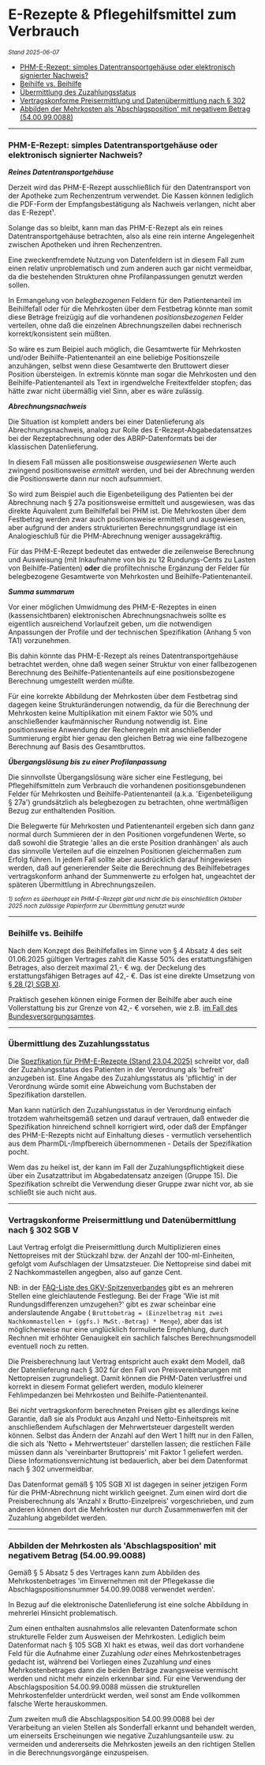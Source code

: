 # E-Rezepte & Pflegehilfsmittel zum Verbrauch
<sup>*Stand 2025-06-07*</sup>

* [PHM-E-Rezept: simples Datentransportgehäuse oder elektronisch signierter Nachweis?](#phm-e-rezept-simples-datentransportgehäuse-oder-elektronisch-signierter-nachweis)
* [Beihilfe vs. Beihilfe](#beihilfe-vs-beihilfe)
* [Übermittlung des Zuzahlungsstatus](#übermittlung-des-zuzahlungsstatus)
* [Vertragskonforme Preisermittlung und Datenübermittlung nach § 302](#vertragskonforme-preisermittlung-und-datenübermittlung-nach--302-sgb-v)
* [Abbilden der Mehrkosten als 'Abschlagsposition' mit negativem Betrag (54.00.99.0088)](#abbilden-der-mehrkosten-als-abschlagsposition-mit-negativem-betrag-5400990088)
---

### PHM-E-Rezept: simples Datentransportgehäuse oder elektronisch signierter Nachweis?

***Reines Datentransportgehäuse***


Derzeit wird das PHM-E-Rezept ausschließlich für den Datentransport von der Apotheke zum Rechenzentrum verwendet. Die Kassen können lediglich die PDF-Form der Empfangsbestätigung als Nachweis verlangen, nicht aber das E-Rezept¹. 

Solange das so bleibt, kann man das PHM-E-Rezept als ein reines Datentransportgehäuse betrachten, also als eine rein interne Angelegenheit zwischen Apotheken und ihren Rechenzentren. 

Eine zweckentfremdete Nutzung von Datenfeldern ist in diesem Fall zum einen relativ unproblematisch und zum anderen auch gar nicht vermeidbar, da die bestehenden Strukturen ohne Profilanpassungen genutzt werden sollen.

In Ermangelung von *belegbezogenen* Feldern für den Patientenanteil im Beihilfefall oder für die Mehrkosten über dem Festbetrag könnte man somit diese Beträge freizügig auf die vorhandenen *positionsbezogenen* Felder verteilen, ohne daß die einzelnen Abrechnungszeilen dabei rechnerisch korrekt/konsistent sein müßten. 

So wäre es zum Beipiel auch möglich, die Gesamtwerte für Mehrkosten und/oder Beihilfe-Patientenanteil an eine beliebige Positionszeile anzuhängen, selbst wenn diese Gesamtwerte den Bruttowert dieser Position übersteigen. In extremis könnte man sogar die Mehrkosten und den Beihilfe-Patientenanteil als Text in irgendwelche Freitextfelder stopfen; das hätte zwar nicht übermäßig viel Sinn, aber es wäre zulässig.

***Abrechnungsnachweis***

Die Situation ist komplett anders bei einer Datenlieferung als Abrechnungsnachweis, analog zur Rolle des E-Rezept-Abgabedatensatzes bei der Rezeptabrechnung oder des ABRP-Datenformats bei der klassischen Datenlieferung.

In diesem Fall müssen alle positionsweise *ausgewiesenen* Werte auch zwingend positionsweise *ermittelt* werden, und bei der Abrechnung werden die Positionswerte dann nur noch aufsummiert.

So wird zum Beispiel auch die Eigenbeteiligung des Patienten bei der Abrechnung nach § 27a positionsweise ermittelt und ausgewiesen, was das direkte Äquivalent zum Beihilfefall bei PHM ist. Die Mehrkosten über dem Festbetrag werden zwar auch positionsweise ermittelt und ausgewiesen, aber aufgrund der anders strukturierten Berechnungsgrundlage ist ein Analogieschluß für die PHM-Abrechnung weniger aussagekräftig.

Für das PHM-E-Rezept bedeutet das entweder die zeilenweise Berechnung und Ausweisung (mit Inkaufnahme von bis zu 12 Rundungs-Cents zu Lasten von Beihilfe-Patienten) **oder** die profiltechnische Ergänzung der Felder für belegbezogene Gesamtwerte von Mehrkosten und Beihilfe-Patientenanteil.

***Summa summarum***

Vor einer möglichen Umwidmung des PHM-E-Rezeptes in einen (kassensichtbaren) elektronischen Abrechnungsnachweis sollte es eigentlich ausreichend Vorlaufzeit geben, um die notwendigen Anpassungen der Profile und der technischen Spezifikation (Anhang 5 von TA1) vorzunehmen. 

Bis dahin könnte das PHM-E-Rezept als reines Datentransportgehäuse betrachtet werden, ohne daß wegen seiner Struktur von einer fallbezogenen Berechnung des Beihilfe-Patientenanteils auf eine positionsbezogene Berechnung umgestellt werden müßte.

Für eine korrekte Abbildung der Mehrkosten über dem Festbetrag sind dagegen keine Strukturänderungen notwendig, da für die Berechnung der Mehrkosten keine Multiplikation mit einem Faktor wie 50% und anschließender kaufmännischer Rundung notwendig ist. Eine positionsweise Anwendung der Rechenregeln mit anschließender Summierung ergibt hier genau den gleichen Betrag wie eine fallbezogene Berechnung auf Basis des Gesamtbruttos.

***Übergangslösung bis zu einer Profilanpassung***

Die sinnvollste Übergangslösung wäre sicher eine Festlegung, bei Pflegehilfsmitteln zum Verbrauch die vorhandenen positionsgebundenen Felder für Mehrkosten und Beihilfe-Patientenanteil (a.k.a. 'Eigenbeteiligung § 27a') grundsätzlich als belegbezogen zu betrachten, ohne wertmäßigen Bezug zur enthaltenden Position. 

Die Belegwerte für Mehrkosten und Patientenanteil ergeben sich dann ganz normal durch Summieren der in den Positionen vorgefundenen Werte, so daß sowohl die Strategie 'alles an die erste Position dranhängen' als auch das sinnvolle Verteilen auf die einzelnen Positionen gleichermaßen zum Erfolg führen. In jedem Fall sollte aber ausdrücklich darauf hingewiesen werden, daß auf generierender Seite die Berechnung des Beihilfebetrages vertragskonform anhand der Summenwerte zu erfolgen hat, ungeachtet der späteren Übermittlung in Abrechnungszeilen.

<sup>*1) sofern es überhaupt ein PHM-E-Rezept gibt und nicht die bis einschließlich Oktober 2025 noch zulässige Papierform zur Übermittlung genutzt wurde*</sup>

---

### Beihilfe vs. Beihilfe

Nach dem Konzept des Beihilfefalles im Sinne von § 4 Absatz 4 des seit 01.06.2025 gültigen Vertrages zahlt die Kasse 50% des erstattungsfähigen Betrages, also derzeit maximal 21,- € wg. der Deckelung des erstattungsfähigen Betrages auf 42,- €. Das ist eine direkte Umsetzung von [§ 28 (2) SGB XI][SGB11_28_2].

Praktisch gesehen können einige Formen der Beihilfe aber auch eine Vollerstattung bis zur Grenze von 42,- € vorsehen, wie z.B. [im Fall des Bundesversorgungsamtes][BVA].

[SGB11_28_2]: https://www.gesetze-im-internet.de/sgb_11/__28.html

[BVA]: https://www.bva.bund.de/DE/Services/Bundesbedienstete/Gesundheit-Vorsorge/Beihilfe/4_Beihilfeanspruch/41_Beihilfeberechtigte/5_Pflegebeduerftige/56_Leistungen_Pflegebeduerftige/566_Pflegehilfsmittel/566_pflegehilfsmittel.html

---

### Übermittlung des Zuzahlungsstatus

Die [Spezfikation für PHM-E-Rezepte (Stand 23.04.2025)][EPHM] schreibt vor, daß der Zuzahlungsstatus des Patienten in der Verordnung als 'befreit' anzugeben ist. Eine Angabe des Zuzahlungsstatus als 'pflichtig' in der Verordnung würde somit eine Abweichung vom Buchstaben der Spezifikation darstellen.

Man kann natürlich den Zuzahlungsstatus in der Verordnung einfach trotzdem wahrheitsgemäß setzen und darauf vertrauen, daß entweder die Spezifikation hinreichend schnell korrigiert wird, oder daß der Empfänger des PHM-E-Rezepts nicht auf Einhaltung dieses - vermutlich versehentlich aus dem PharmDL-/Impfbereich übernommenen - Details der Spezifikation pocht.

Wem das zu heikel ist, der kann im Fall der Zuzahlungspflichtigkeit diese über ein Zusatzattribut im Abgabedatensatz anzeigen (Gruppe 15). Die Spezifikation schreibt die Verwendung dieser Gruppe zwar nicht vor, ab sie schließt sie auch nicht aus.

[EPHM]: https://www.abda.de/fileadmin/user_upload/assets/Formulare/250423_Schiedsspruch_PflegeHiMi_elektr_Datenlieferung_TA.pdf

---

### Vertragskonforme Preisermittlung und Datenübermittlung nach § 302 SGB V

Laut Vertrag erfolgt die Preisermittlung durch Multiplizieren eines Nettopreises mit der Stückzahl bzw. der Anzahl der 100-ml-Einheiten, gefolgt vom Aufschlagen der Umsatzsteuer. Die Nettopreise sind dabei mit 2 Nachkommastellen angegben, also auf ganze Cent.

NB: in der [FAQ-Liste des GKV-Spitzenverbandes][FAQ] gibt es an mehreren Stellen eine gleichlautende Festlegung. Bei der Frage 'Wie ist mit Rundungsdifferenzen umzugehen?' gibt es zwar scheinbar eine anderslautende Angabe (
`Bruttobetrag = (Einzelbetrag mit zwei Nachkommastellen + (ggfs.) MwSt.-Betrag) * Menge`), aber das ist möglicherweise nur eine unglücklich formulierte Empfehlung, durch Rechnen mit erhöhter Genauigkeit ein sachlich falsches Berechnungsmodell eventuell noch zu retten.

Die Preisberechnung laut Vertrag entspricht auch exakt dem Modell, daß der Datenlieferung nach § 302 für den Fall von Preisvereinbarungen mit Nettopreisen zugrundeliegt. Damit können die PHM-Daten verlustfrei und korrekt in diesem Format geliefert werden, modulo kleinerer Fehlimpedanzen bei Mehrkosten und Beihilfe-Patientenanteil. 

Bei *nicht* vertragskonform berechneten Preisen gibt es allerdings keine Garantie, daß sie als Produkt aus Anzahl und Netto-Einheitspreis mit anschließendem Aufschlagen der Mehrwertsteuer dargestellt werden können. Selbst das Ändern der Anzahl auf den Wert 1 hilft nur in den Fällen, die sich als 'Netto + Mehrwertsteuer' darstellen lassen; die restlichen Fälle müssen dann als 'vereinbarter Bruttopreis' mit Faktor 1 geliefert werden. Diese Informationsvernichtung ist bedauerlich, aber bei dem Datenformat nach § 302 unvermeidbar.

Das Datenformat gemäß § 105 SGB XI ist dagegen in seiner jetzigen Form für die PHM-Abrechnung nicht wirklich geeignet. Zum einen wird dort die Preisberechnung als 'Anzahl x Brutto-Einzelpreis' vorgeschrieben, und zum anderen können dort die Mehrkosten nur durch Zusammenwerfen mit der Zuzahlung abgebildet werden. 

[FAQ]: https://www.gkv-spitzenverband.de/media/dokumente/pflegeversicherung/phm_vertraege/2024_12_16_PHM_FAQ_Vertraege.pdf

---

### Abbilden der Mehrkosten als 'Abschlagsposition' mit negativem Betrag (54.00.99.0088)

Gemäß § 5 Absatz 5 des Vertrages kann zum Abbilden des Mehrkostenbetrages 'im Einvernehmen mit der Pflegekasse die Abschlagspositionsnummer 54.00.99.0088 verwendet werden'.

In Bezug auf die elektronische Datenlieferung ist eine solche Abbildung in mehrerlei Hinsicht problematisch. 

Zum einen enthalten ausnahmslos alle relevanten Datenformate schon strukturelle Felder zum Ausweisen der Mehrkosten. Lediglich beim Datenformat nach § 105 SGB XI hakt es etwas, weil das dort vorhandene Feld für die Aufnahme einer Zuzahlung *oder* eines Mehrkostenbetrages gedacht ist, während bei Vorliegen eines Zuzahlung *und* eines Mehrkostenbetrages dann die beiden Beträge zwangsweise vermischt werden und nicht mehr einzeln erkennbar sind. Für eine Verwendung der Abschlagsposition 54.00.99.0088 müssen die strukturellen Mehrkostenfelder unterdrückt werden, weil sonst am Ende vollkommen falsche Werte herauskommen.

Zum zweiten muß die Abschlagsposition 54.00.99.0088 bei der Verarbeitung an vielen Stellen als Sonderfall erkannt und behandelt werden, um einerseits Erscheinungen wie negative Zuzahlungsanteile usw. zu vermeiden und andererseits die Mehrkosten jeweils an den richtigen Stellen in die Berechnungsvorgänge einzuspeisen.
